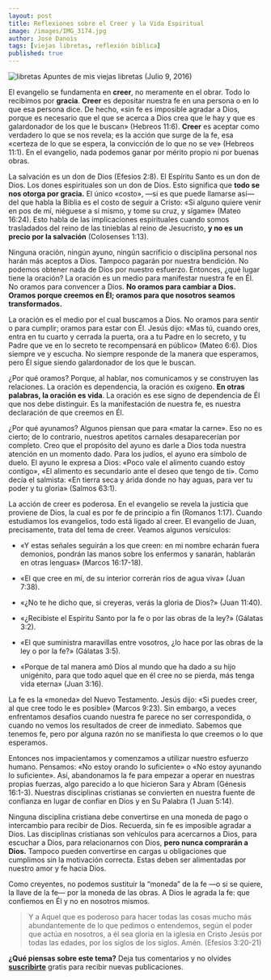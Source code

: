 ```yaml
---
layout: post
title: Reflexiones sobre el Creer y la Vida Espiritual
image: /images/IMG_3174.jpg
author: José Danois
tags: [viejas libretas, reflexión bíblica]
published: true
---
```

![libretas](/images/IMG_3174.jpg)
Apuntes de mis viejas libretas (Julio 9, 2016)

El evangelio se fundamenta en  **creer**, no meramente en el obrar. Todo lo recibimos por  **gracia**.  **Creer**  es depositar nuestra fe en una persona o en lo que esa persona dice. De hecho, «sin fe es imposible agradar a Dios, porque es necesario que el que se acerca a Dios crea que le hay y que es galardonador de los que le buscan» (Hebreos 11:6).  **Creer**  es aceptar como verdadero lo que se nos revela; es la acción que surge de la fe, esa «certeza de lo que se espera, la convicción de lo que no se ve» (Hebreos 11:1). En el evangelio, nada podemos ganar por mérito propio ni por buenas obras.

La salvación es un don de Dios (Efesios 2:8). El Espíritu Santo es un don de Dios. Los dones espirituales son un don de Dios. Esto significa que  **todo se nos otorga por gracia.** El único «costo», —si es que puede llamarse así— del que habla la Biblia es el costo de seguir a Cristo: «Si alguno quiere venir en pos de mí, niéguese a sí mismo, y tome su cruz, y sígame» (Mateo 16:24). Esto habla de las implicaciones espirituales cuando somos trasladados del reino de las tinieblas al reino de Jesucristo,  **y no es un precio por la salvación**  (Colosenses 1:13).

Ninguna oración, ningún ayuno, ningún sacrificio o disciplina personal nos harán más aceptos a Dios. Tampoco pagarán por nuestra bendición. No podemos obtener nada de Dios por nuestro esfuerzo. Entonces, ¿qué lugar tiene la oración? La oración es un medio para manifestar nuestra fe en Él. No oramos para convencer a Dios.  **No oramos para cambiar a Dios. Oramos porque creemos en Él; oramos para que nosotros seamos transformados.**

La oración es el medio por el cual buscamos a Dios. No oramos para sentir o para cumplir; oramos para estar con Él. Jesús dijo: «Mas tú, cuando ores, entra en tu cuarto y cerrada la puerta, ora a tu Padre en lo secreto, y tu Padre que ve en lo secreto te recompensará en público» (Mateo 6:6). Dios siempre ve y escucha. No siempre responde de la manera que esperamos, pero Él sigue siendo galardonador de los que le buscan.

¿Por qué oramos? Porque, al hablar, nos comunicamos y se construyen las relaciones. La oración es dependencia, la oración es oxígeno.  **En otras palabras, la oración es vida**. La oración es ese signo de dependencia de Él que nos debe distinguir. Es la manifestación de nuestra fe, es nuestra declaración de que creemos en Él.

¿Por qué ayunamos? Algunos piensan que para «matar la carne». Eso no es cierto; de lo contrario, nuestros apetitos carnales desaparecerían por completo. Creo que el propósito del ayuno es darle a Dios toda nuestra atención en un momento dado. Para los judíos, el ayuno era símbolo de duelo. El ayuno le expresa a Dios: «Poco vale el alimento cuando estoy contigo», «El alimento es secundario ante el deseo que tengo de ti». Como decía el salmista: «En tierra seca y árida donde no hay aguas, para ver tu poder y tu gloria» (Salmos 63:1).

La acción de creer es poderosa. En el evangelio se revela la justicia que proviene de Dios, la cual es por fe de principio a fin (Romanos 1:17). Cuando estudiamos los evangelios, todo está ligado al creer. El evangelio de Juan, precisamente, trata del tema de creer. Veamos algunos versículos:

-   «Y estas señales seguirán a los que creen: en mi nombre echarán fuera demonios, pondrán las manos sobre los enfermos y sanarán, hablarán en otras lenguas» (Marcos 16:17-18).

-   «El que cree en mí, de su interior correrán ríos de agua viva» (Juan 7:38).

-   «¿No te he dicho que, si creyeras, verás la gloria de Dios?» (Juan 11:40).

-   «¿Recibiste el Espíritu Santo por la fe o por las obras de la ley?» (Gálatas 3:2).

-   «El que suministra maravillas entre vosotros, ¿lo hace por las obras de la ley o por la fe?» (Gálatas 3:5).

-   «Porque de tal manera amó Dios al mundo que ha dado a su hijo unigénito, para que todo aquel que en él cree no se pierda, más tenga vida eterna» (Juan 3:16).

La fe es la «moneda» del Nuevo Testamento. Jesús dijo: «Si puedes creer, al que cree todo le es posible» (Marcos 9:23). Sin embargo, a veces enfrentamos desafíos cuando nuestra fe parece no ser correspondida, o cuando no vemos los resultados de creer de inmediato. Sabemos que tenemos fe, pero por alguna razón no se manifiesta lo que creemos o lo que esperamos.

Entonces nos impacientamos y comenzamos a utilizar nuestro esfuerzo humano. Pensamos: «No estoy orando lo suficiente» o «No estoy ayunando lo suficiente». Así, abandonamos la fe para empezar a operar en nuestras propias fuerzas, algo parecido a lo que hicieron Sara y Abram (Génesis 16:1-3). Nuestras disciplinas cristianas se convierten en nuestra fuente de confianza en lugar de confiar en Dios y en Su Palabra (1 Juan 5:14).

Ninguna disciplina cristiana debe convertirse en una moneda de pago o intercambio para recibir de Dios. Recuerda, sin fe es imposible agradar a Dios. Las disciplinas cristianas son vehículos para acercarnos a Dios, para escuchar a Dios, para relacionarnos con Dios,  **pero nunca comprarán a Dios.**  Tampoco pueden convertirse en cargas u obligaciones que cumplimos sin la motivación correcta. Estas deben ser alimentadas por nuestro amor y fe hacia Dios.

Como creyentes, no podemos sustituir la “moneda” de la fe —o si se quiere, la llave de la fe— por la moneda de las obras. A Dios le agrada la fe: que confiemos en Él y no en nosotros mismos.

> Y a Aquel que es poderoso para hacer todas las cosas mucho más abundantemente de lo que pedimos o entendemos, según el poder que actúa en nosotros, a él sea gloria en la iglesia en Cristo Jesús por todas las edades, por los siglos de los siglos. Amén. (Efesios 3:20-21)

**¿Qué piensas sobre este tema?** Deja tus comentarios y no olvides **[suscribirte](https://www.feedio.co/@jdanois)** gratis para recibir nuevas publicaciones.
<!--stackedit_data:
eyJoaXN0b3J5IjpbMTQ2NzA0ODQ2MV19
-->